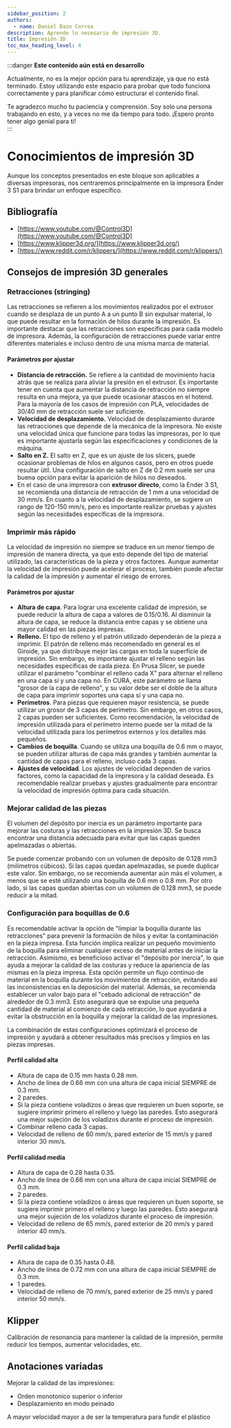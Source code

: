 ```yaml
---
sidebar_position: 2
authors:
  - name: Daniel Bazo Correa
description: Aprende lo necesario de impresión 3D.
title: Impresión 3D
toc_max_heading_level: 4
---
```


:::danger **Este contenido aún está en desarrollo**

Actualmente, no es la mejor opción para tu aprendizaje, ya que no está terminado. Estoy utilizando este espacio para probar que todo funciona correctamente y para planificar cómo estructurar el contenido final.

Te agradezco mucho tu paciencia y comprensión. Soy solo una persona trabajando en esto, y a veces no me da tiempo para todo. ¡Espero pronto tener algo genial para ti!  
:::

# Conocimientos de impresión 3D

Aunque los conceptos presentados en este bloque son aplicables a diversas impresoras, nos centraremos principalmente en la impresora Ender 3 S1 para brindar un enfoque específico.

## Bibliografía

- [https://www.youtube.com/@Control3D](https://www.youtube.com/@Control3D)
- [https://www.klipper3d.org/](https://www.klipper3d.org/)
- [https://www.reddit.com/r/klippers/](https://www.reddit.com/r/klippers/)

## Consejos de impresión 3D generales

### Retracciones (stringing)

Las retracciones se refieren a los movimientos realizados por el extrusor cuando se desplaza de un punto A a un punto B sin expulsar material, lo que puede resultar en la formación de hilos durante la impresión. Es importante destacar que las retracciones son específicas para cada modelo de impresora. Además, la configuración de retracciones puede variar entre diferentes materiales e incluso dentro de una misma marca de material.

#### Parámetros por ajustar

- **Distancia de retracción.** Se refiere a la cantidad de movimiento hacia atrás que se realiza para aliviar la presión en el extrusor. Es importante tener en cuenta que aumentar la distancia de retracción no siempre resulta en una mejora, ya que puede ocasionar atascos en el hotend. Para la mayoría de los casos de impresión con PLA, velocidades de 30/40 mm de retracción suele ser suficiente.
- **Velocidad de desplazamiento.** Velocidad de desplazamiento durante las retracciones que depende de la mecánica de la impresora. No existe una velocidad única que funcione para todas las impresoras, por lo que es importante ajustarla según las especificaciones y condiciones de la máquina.
- **Salto en Z.** El salto en Z, que es un ajuste de los slicers, puede ocasionar problemas de hilos en algunos casos, pero en otros puede resultar útil. Una configuración de salto en Z de 0.2 mm suele ser una buena opción para evitar la aparición de hilos no deseados.
- En el caso de una impresora con **extrusor directo**, como la Ender 3 S1, se recomienda una distancia de retracción de 1 mm a una velocidad de 30 mm/s. En cuanto a la velocidad de desplazamiento, se sugiere un rango de 120-150 mm/s, pero es importante realizar pruebas y ajustes según las necesidades específicas de la impresora.

### Imprimir más rápido

La velocidad de impresión no siempre se traduce en un menor tiempo de impresión de manera directa, ya que esto depende del tipo de material utilizado, las características de la pieza y otros factores. Aunque aumentar la velocidad de impresión puede acelerar el proceso, también puede afectar la calidad de la impresión y aumentar el riesgo de errores.

#### Parámetros por ajustar

- **Altura de capa**. Para lograr una excelente calidad de impresión, se puede reducir la altura de capa a valores de 0.15/0.16. Al disminuir la altura de capa, se reduce la distancia entre capas y se obtiene una mayor calidad en las piezas impresas.
- **Relleno.** El tipo de relleno y el patrón utilizado dependerán de la pieza a imprimir. El patrón de relleno más recomendado en general es el Giroide, ya que distribuye mejor las cargas en toda la superficie de impresión. Sin embargo, es importante ajustar el relleno según las necesidades específicas de cada pieza. En Prusa Slicer, se puede utilizar el parámetro "combinar el relleno cada X" para alternar el relleno en una capa sí y una capa no. En CURA, este parámetro se llama "grosor de la capa de relleno", y su valor debe ser el doble de la altura de capa para imprimir soportes una capa sí y una capa no.
- **Perímetros**. Para piezas que requieren mayor resistencia, se puede utilizar un grosor de 3 capas de perímetro. Sin embargo, en otros casos, 2 capas pueden ser suficientes. Como recomendación, la velocidad de impresión utilizada para el perímetro interno puede ser la mitad de la velocidad utilizada para los perímetros externos y los detalles más pequeños.
- **Cambios de boquilla**. Cuando se utiliza una boquilla de 0.6 mm o mayor, se pueden utilizar alturas de capa más grandes y también aumentar la cantidad de capas para el relleno, incluso cada 3 capas.
- **Ajustes de velocidad**. Los ajustes de velocidad dependen de varios factores, como la capacidad de la impresora y la calidad deseada. Es recomendable realizar pruebas y ajustes gradualmente para encontrar la velocidad de impresión óptima para cada situación.

### Mejorar calidad de las piezas

El volumen del depósito por inercia es un parámetro importante para mejorar las costuras y las retracciones en la impresión 3D. Se busca encontrar una distancia adecuada para evitar que las capas queden apelmazadas o abiertas.

Se puede comenzar probando con un volumen de depósito de 0.128 mm3 (milímetros cúbicos). Si las capas quedan apelmazadas, se puede duplicar este valor. Sin embargo, no se recomienda aumentar aún más el volumen, a menos que se esté utilizando una boquilla de 0.6 mm o 0.8 mm. Por otro lado, si las capas quedan abiertas con un volumen de 0.128 mm3, se puede reducir a la mitad.

### Configuración para boquillas de 0.6

Es recomendable activar la opción de "limpiar la boquilla durante las retracciones" para prevenir la formación de hilos y evitar la contaminación en la pieza impresa. Esta función implica realizar un pequeño movimiento de la boquilla para eliminar cualquier exceso de material antes de iniciar la retracción. Asimismo, es beneficioso activar el "depósito por inercia", lo que ayuda a mejorar la calidad de las costuras y reduce la apariencia de las mismas en la pieza impresa. Esta opción permite un flujo continuo de material en la boquilla durante los movimientos de retracción, evitando así las inconsistencias en la deposición del material. Además, se recomienda establecer un valor bajo para el "cebado adicional de retracción" de alrededor de 0.3 mm3. Esto asegurará que se expulse una pequeña cantidad de material al comienzo de cada retracción, lo que ayudará a evitar la obstrucción en la boquilla y mejorar la calidad de las impresiones.

La combinación de estas configuraciones optimizará el proceso de impresión y ayudará a obtener resultados más precisos y limpios en las piezas impresas.

#### Perfil calidad alta

- Altura de capa de 0.15 mm hasta 0.28 mm.
- Ancho de linea de 0.66 mm con una altura de capa inicial SIEMPRE de 0.3 mm.
- 2 paredes.
- Si la pieza contiene voladizos o áreas que requieren un buen soporte, se sugiere imprimir primero el relleno y luego las paredes. Esto asegurará una mejor sujeción de los voladizos durante el proceso de impresión.
- Combinar relleno cada 3 capas.&#x20;
- Velocidad de relleno de 60 mm/s, pared exterior de 15 mm/s y pared interior 30 mm/s.

#### Perfil calidad media

- Altura de capa de 0.28 hasta 0.35.
- Ancho de linea de 0.66 mm con una altura de capa inicial SIEMPRE de 0.3 mm.
- 2 paredes.
- Si la pieza contiene voladizos o áreas que requieren un buen soporte, se sugiere imprimir primero el relleno y luego las paredes. Esto asegurará una mejor sujeción de los voladizos durante el proceso de impresión.
- Velocidad de relleno de 65 mm/s, pared exterior de 20 mm/s y pared interior 40 mm/s.

#### Perfil calidad baja

- Altura de capa de 0.35 hasta 0.48.
- Ancho de linea de 0.72 mm con una altura de capa inicial SIEMPRE de 0.3 mm.
- 1 paredes.&#x20;
- Velocidad de relleno de 70 mm/s, pared exterior de 25 mm/s y pared interior 50 mm/s.

## Klipper

Calibración de resonancia para mantener la calidad de la impresión, permite reducir los tiempos, aumentar velocidades, etc.

## Anotaciones variadas

Mejorar la calidad de las impresiones:

- Orden monotonico superior o inferior
- Desplazamiento en modo peinado

A mayor velocidad mayor a de ser la temperatura para fundir el plástico
